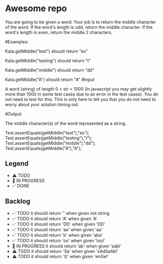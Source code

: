 # Awesome repo

You are going to be given a word. Your job is to return the middle character of the word. If the word's length is odd, return the middle character. If the word's length is even, return the middle 2 characters.

#Examples:

Kata.getMiddle("test") should return "es"

Kata.getMiddle("testing") should return "t"

Kata.getMiddle("middle") should return "dd"

Kata.getMiddle("A") should return "A"
#Input

A word (string) of length 0 < str < 1000 (In javascript you may get slightly more than 1000 in some test cases due to an error in the test cases). You do not need to test for this. This is only here to tell you that you do not need to worry about your solution timing out.

#Output

The middle character(s) of the word represented as a string.

Test.assertEquals(getMiddle("test"),"es");
    Test.assertEquals(getMiddle("testing"),"t");
    Test.assertEquals(getMiddle("middle"),"dd");
    Test.assertEquals(getMiddle("A"),"A");

## Legend
- ⚠ TODO
- 🚧 IN PROGRESS
- ✅ DONE

## Backlog
- ✅  TODO it should return '' when given not string
- ✅ TODO it should return 'A' when given 'A'
- ✅ TODO it should return 'DD' when given 'DD'
- ✅ TODO it should return 'aa' when given 'aa'
- ✅ TODO it should return 'b' when given 'aba'
- ✅ TODO it should return 'oo' when given 'lool'
- 🚧 IN PROGRESS it should return 'ab' when given 'sabl'
- ⚠ TODO it should return 'Sa' when given 'sAdSaAbl'
- ⚠ TODO it should return 'G' when given 'enGel'